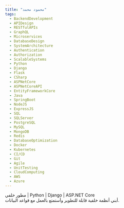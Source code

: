 ```yaml
---
title: "محمود محمد"
tags:
  - BackendDevelopment
  - APIDesign
  - RESTfulAPIs
  - GraphQL
  - Microservices
  - DatabaseDesign
  - SystemArchitecture
  - Authentication
  - Authorization
  - ScalableSystems
  - Python
  - Django
  - Flask
  - CSharp
  - ASPNetCore
  - ASPNetCoreAPI
  - EntityFrameworkCore
  - Java
  - SpringBoot
  - NodeJS
  - ExpressJS
  - SQL
  - SQLServer
  - PostgreSQL
  - MySQL
  - MongoDB
  - Redis
  - DatabaseOptimization
  - Docker
  - Kubernetes
  - CI/CD
  - Git
  - Agile
  - UnitTesting
  - CloudComputing
  - AWS
  - Azure
---
```


مطور خلفي | Python | Django | ASP.NET Core  
أبني أنظمة خلفية قابلة للتطوير وأستمتع بالعمل مع قواعد البيانات.




